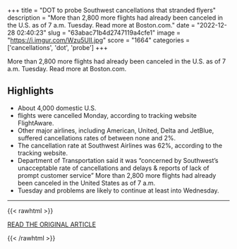 +++
title = "DOT to probe Southwest cancellations that stranded flyers"
description = "More than 2,800 more flights had already been canceled in the U.S. as of 7 a.m. Tuesday. Read more at Boston.com."
date = "2022-12-28 02:40:23"
slug = "63abac71b4d2747119a4cfe1"
image = "https://i.imgur.com/Wzu5UII.jpg"
score = "1664"
categories = ['cancellations', 'dot', 'probe']
+++

More than 2,800 more flights had already been canceled in the U.S. as of 7 a.m. Tuesday. Read more at Boston.com.

## Highlights

- About 4,000 domestic U.S.
- flights were cancelled Monday, according to tracking website FlightAware.
- Other major airlines, including American, United, Delta and JetBlue, suffered cancellations rates of between none and 2%.
- The cancellation rate at Southwest Airlines was 62%, according to the tracking website.
- Department of Transportation said it was “concerned by Southwest’s unacceptable rate of cancellations and delays & reports of lack of prompt customer service” More than 2,800 more flights had already been canceled in the United States as of 7 a.m.
- Tuesday and problems are likely to continue at least into Wednesday.

---

{{< rawhtml >}}
  <p class="article-category">
    <a target="_blank" href="https://www.boston.com/travel/travel/2022/12/27/dot-to-probe-southwest-cancellations-that-stranded-flyers/">READ THE ORIGINAL ARTICLE</a>
  </p>
{{< /rawhtml >}}
